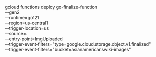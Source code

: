gcloud functions deploy go-finalize-function \
--gen2 \
--runtime=go121 \
--region=us-central1 \
--trigger-location=us \
--source=. \
--entry-point=ImgUploaded \
--trigger-event-filters="type=google.cloud.storage.object.v1.finalized" \
--trigger-event-filters="bucket=asianamericanswiki-images"

